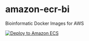 amazon-ecr-bi
=============

Bioinformatic Docker Images for AWS

[![Deploy to Amazon ECS](https://github.com/dceoy/amazon-ecr-bi/actions/workflows/amazon-ecr-publish.yml/badge.svg)](https://github.com/dceoy/amazon-ecr-bi/actions/workflows/amazon-ecr-publish.yml)
